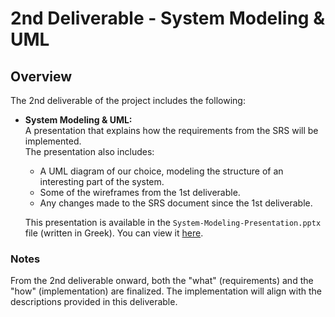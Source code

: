 # 2nd Deliverable - System Modeling & UML

## Overview
The 2nd deliverable of the project includes the following:

- **System Modeling & UML:**  
  A presentation that explains how the requirements from the SRS will be implemented.  
  The presentation also includes:
  - A UML diagram of our choice, modeling the structure of an interesting part of the system.
  - Some of the wireframes from the 1st deliverable.
  - Any changes made to the SRS document since the 1st deliverable.

  This presentation is available in the `System-Modeling-Presentation.pptx` file (written in Greek). You can view it [here](./System-Modeling-Presentation.pptx).

### Notes
From the 2nd deliverable onward, both the "what" (requirements) and the "how" (implementation) are finalized. The implementation will align with the descriptions provided in this deliverable.